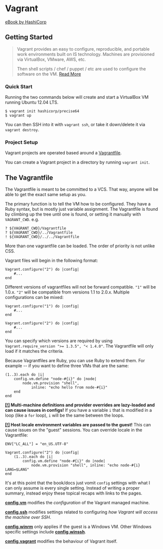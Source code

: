 # Vagrant

[eBook by HashiCorp](https://www.vagrantup.com/intro/getting-started/)

## Getting Started

> Vagrant provides an easy to configure, reproducible, and portable work environments built on IS technology. Machines are provisioned via VirtualBox, VMware, AWS, etc.
>
> Then shell scripts / chef / puppet / etc are used to configure the software on the VM.
[Read More](https://www.vagrantup.com/intro/index.html)

### Quick Start
Running the two commands below will create and start a VirtualBox VM running Ubuntu 12.04 LTS.
```vagrantfile
$ vagrant init hashicorp/precise64
$ vagrant up
```
You can then SSH into it with `vagrant ssh`, or take it down/delete it via `vagrant destroy`.

### Project Setup
Vagrant projects are operated based around a [Vagrantfile](https://www.vagrantup.com/docs/vagrantfile/). 

You can create a Vagrant project in a directory by running `vagrant init`.

## The Vagrantfile
The Vagrantfile is meant to be committed to a VCS. That way, anyone will be able to get the exact same setup as you.

The primary function is to tell the VM how to be configured. They have a Ruby syntax, but is mostly just variable assignment. The Vagrantfile is found by climbing up the tree until one is found, or setting it manually with `VAGRANT_CWD`. e.g. 
```
? ${VAGRANT_CWD}/Vagrantfile
? ${VAGRANT_CWD}/../Vagrantfile
! ${VAGRANT_CWD}/../../Vagrantfile
```

More than one vagrantfile can be loaded. The order of priority is not unlike CSS.

Vagrant files will begin in the following format:
```vagrantfile
Vagrant.configure("2") do |config|
    #...
end
```
Different versions of vagrantfiles will not be forward compatible. `"1"` will be 1.0.x. `"2"` will be compatible from versions 1.1 to 2.0.x. 
Multiple configurations can be mixed:
```vagrantfile
Vagrant.configure("1") do |config|
    #...
end

Vagrant.configure("2") do |config|
    #...
end
```
You can specify which versions are required by using `Vagrant.require_version ">= 1.3.5", "< 1.4.0"`. The Vagrantfile will only load if it matches the criteria.

Because Vagrantfiles are Ruby, you can use Ruby to extend them. For example -- if you want to define three VMs that are the same:
```Vagrantfile
(1..3).each do |i|
    config.vm.define "node-#{i}" do |node|
        node.vm.provision "shell",
            inline: "echo hello from node-#{i}"
    end
end
```
__[[!]](https://www.vagrantup.com/docs/vagrantfile/tips.html) Multi-machine definitions and provider overrides are lazy-loaded and can cause issues in configs!__ If you have a variable `i` that is modified in a loop (like a `for` loop), `i` will be the same between the loops.

__[[!]](https://www.vagrantup.com/docs/vagrantfile/tips.html) Host locale environment variables are passed to the guest!__ This can cause issues on the "guest" sessions. You can override locale in the Vagrantfile:
```vagrantfile
ENV["LC_ALL"] = "en_US.UTF-8"

Vagrant.configure("2") do |config|
    (1..3).each do |i|
        config.vm.define "node-#{i}" do |node|
            node.vm.provision "shell", inline: "echo node-#{i} LANG=$LANG"
end
```

It's at this point that the book/docs just vomit `config` settings with what I can only assume is every single setting. Instead of writing a proper summary, instead enjoy these topical recaps with links to the pages.

__[config.vm](https://www.vagrantup.com/docs/vagrantfile/machine_settings.html)__ modifies the _configuration_ of the Vagrant managed machine.

__[config.ssh](https://www.vagrantup.com/docs/vagrantfile/ssh_settings.html)__ modifies settings related to configuring _how Vagrant will access the machine over SSH_.

__[config.winrm](https://www.vagrantup.com/docs/vagrantfile/winrm_settings.html)__ only applies if the guest is a Windows VM. Other Windows specific settings include __[config.winssh](https://www.vagrantup.com/docs/vagrantfile/winssh_settings.html)__.

__[config.vagrant](https://www.vagrantup.com/docs/vagrantfile/vagrant_settings.html)__ modifies the behaviour of Vagrant itself.
